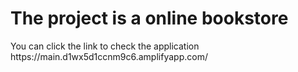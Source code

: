 <h1>The project is a online bookstore</h1>
You can click the link to check the application
https://main.d1wx5d1ccnm9c6.amplifyapp.com/
